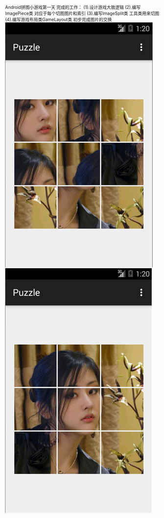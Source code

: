 Android拼图小游戏第一天
完成的工作：
(1).设计游戏大致逻辑
(2).编写ImagePiece类 对应于每个切图图片和索引
(3).编写ImageSplit类 工具类用来切图
(4).编写游戏布局类GameLayout类 初步完成图片的交换
![交换前](./images/1.png)
![交换后](./images/2.png)
